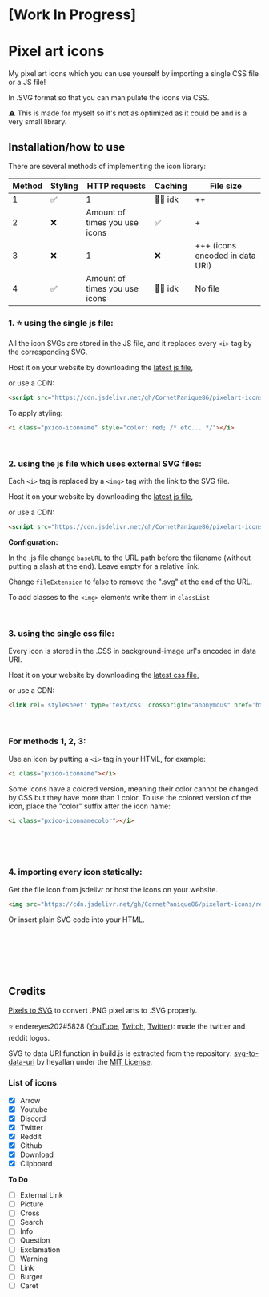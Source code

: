 # [Work In Progress]

# Pixel art icons
My pixel art icons which you can use yourself by importing a single CSS file or a JS file!

In .SVG format so that you can manipulate the icons via CSS.

⚠️ This is made for myself so it's not as optimized as it could be and is a very small library.

## Installation/how to use

There are several methods of implementing the icon library:


| Method | Styling | HTTP requests                   | Caching | File size                   |
|--------|---------|---------------------------------|---------|-----------------------------|
| 1      | ✅       | 1                               | 🤷‍♂️ idk  | ++                          |
| 2      | ❌       | Amount of times you use icons           | ✅       | +                           |
| 3      | ❌       | 1                               | ❌       | +++ (icons encoded in data URI) |
| 4      | ✅       | Amount of times you use icons | 🤷‍♂️ idk  | No file           |

### 1. ⭐ using the single js file:

All the icon SVGs are stored in the JS file, and it replaces every `<i>` tag by the corresponding SVG.

Host it on your website by downloading the [latest js file](https://github.com/CornetPanique86/pixelart-icons/releases/latest),

or use a CDN:

```html
<script src="https://cdn.jsdelivr.net/gh/CornetPanique86/pixelart-icons/dist/pixelarticons.js"></script>
```

To apply styling:

```html
<i class="pxico-iconname" style="color: red; /* etc... */"></i>
```

&nbsp;

### 2. using the js file which uses external SVG files:

Each `<i>` tag is replaced by a `<img>` tag with the link to the SVG file.

Host it on your website by downloading the [latest js file](https://github.com/CornetPanique86/pixelart-icons/releases/latest),

or use a CDN:

```html
<script src="https://cdn.jsdelivr.net/gh/CornetPanique86/pixelart-icons/dist/pixelarticons_ext.js"></script>
```

**Configuration:**

In the .js file change `baseURL` to the URL path before the filename (without putting a slash at the end). Leave empty for a relative link.

Change `fileExtension` to false to remove the ".svg" at the end of the URL.

To add classes to the `<img>` elements write them in `classList`

&nbsp;

### 3. using the single css file:

Every icon is stored in the .CSS in background-image url's encoded in data URI.

Host it on your website by downloading the [latest css file](https://github.com/CornetPanique86/pixelart-icons/releases/latest),

or use a CDN:

```html
<link rel='stylesheet' type='text/css' crossorigin="anonymous" href='https://cdn.jsdelivr.net/gh/CornetPanique86/pixelart-icons/dist/pixelarticons.css'>
```

&nbsp;

### For methods 1, 2, 3:

Use an icon by putting a `<i>` tag in your HTML, for example:

```html
<i class="pxico-iconname"></i>
```

Some icons have a colored version, meaning their color cannot be changed by CSS but they have more than 1 color. To use the colored version of the icon, place the "color" suffix after the icon name:

```html
<i class="pxico-iconnamecolor"></i>
```

&nbsp;

&nbsp;

### 4. importing every icon statically:

Get the file icon from jsdelivr or host the icons on your website.

```html
<img src="https://cdn.jsdelivr.net/gh/CornetPanique86/pixelart-icons/res/svg/optimized/filename.svg>
```

Or insert plain SVG code into your HTML.

&nbsp;

&nbsp;

&nbsp;

## Credits

[Pixels to SVG](https://codepen.io/shshaw/pen/XbxvNj) to convert .PNG pixel arts to .SVG properly.

⭐ endereyes202#5828 ([YouTube](https://www.youtube.com/@endereyes202), [Twitch](https://www.twitch.tv/endereyes202), [Twitter](https://twitter.com/endereyes202)): made the twitter and reddit logos.

SVG to data URI function in build.js is extracted from the repository:
[svg-to-data-uri](https://github.com/heyallan/svg-to-data-uri) by heyallan under the [MIT License](https://github.com/heyallan/svg-to-data-uri/blob/master/LICENSE).

### List of icons

- [x] Arrow
- [x] Youtube
- [x] Discord
- [x] Twitter
- [x] Reddit
- [x] Github
- [x] Download
- [x] Clipboard

**To Do**

- [ ] External Link
- [ ] Picture
- [ ] Cross
- [ ] Search
- [ ] Info
- [ ] Question
- [ ] Exclamation
- [ ] Warning
- [ ] Link
- [ ] Burger
- [ ] Caret